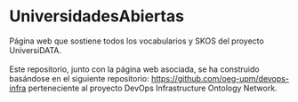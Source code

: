 # UniversidadesAbiertas
Página web que sostiene todos los vocabularios y SKOS del proyecto UniversiDATA.
<br>
<br>
Este repositorio, junto con la página web asociada, se ha construido basándose en el siguiente repositorio: https://github.com/oeg-upm/devops-infra perteneciente al proyecto DevOps Infrastructure Ontology Network.
